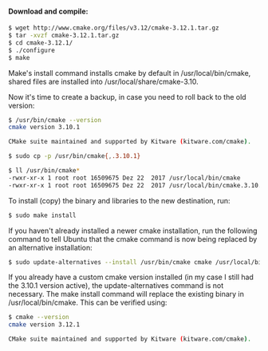 #### Download and compile:
```bash
$ wget http://www.cmake.org/files/v3.12/cmake-3.12.1.tar.gz
$ tar -xvzf cmake-3.12.1.tar.gz
$ cd cmake-3.12.1/
$ ./configure
$ make
```

Make's install command installs cmake by default in /usr/local/bin/cmake, shared files are installed into /usr/local/share/cmake-3.10.

Now it's time to create a backup, in case you need to roll back to the old version:
```bash
$ /usr/bin/cmake --version
cmake version 3.10.1

CMake suite maintained and supported by Kitware (kitware.com/cmake). 

$ sudo cp -p /usr/bin/cmake{,.3.10.1}

$ ll /usr/bin/cmake*
-rwxr-xr-x 1 root root 16509675 Dez 22  2017 /usr/local/bin/cmake
-rwxr-xr-x 1 root root 16509675 Dez 22  2017 /usr/local/bin/cmake.3.10.1
```

To install (copy) the binary and libraries to the new destination, run:
```bash
$ sudo make install
```

If you haven't already installed a newer cmake installation, run the following command to tell Ubuntu that the cmake command is now being replaced by an alternative installation:
```bash
$ sudo update-alternatives --install /usr/bin/cmake cmake /usr/local/bin/cmake 1 --force
```

If you already have a custom cmake version installed (in my case I still had the 3.10.1 version active), the update-alternatives command is not necessary.
The make install command will replace the existing binary in /usr/local/bin/cmake. This can be verified using:
```bash
$ cmake --version
cmake version 3.12.1

CMake suite maintained and supported by Kitware (kitware.com/cmake).
```
